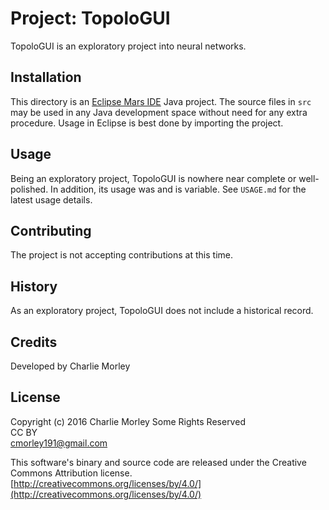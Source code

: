 # Project: TopoloGUI

TopoloGUI is an exploratory project into neural networks.

## Installation

This directory is an 
[Eclipse Mars IDE](https://projects.eclipse.org/releases/mars) 
Java project. The source files in `src` may be used in any Java
development space without need for any extra procedure. Usage in
Eclipse is best done by importing the project.

## Usage

Being an exploratory project, TopoloGUI is nowhere near complete 
or
well-polished. In addition, its usage was and is variable. See
`USAGE.md` for the latest usage details.

## Contributing

The project is not accepting contributions at this time.

## History

As an exploratory project, TopoloGUI does not include a historical
record.

## Credits

Developed by Charlie Morley

## License

Copyright (c) 2016 Charlie Morley Some Rights Reserved  
CC BY  
cmorley191@gmail.com

This software's binary and source code are released under the 
Creative Commons Attribution license.  
[http://creativecommons.org/licenses/by/4.0/](http://creativecommons.org/licenses/by/4.0/)